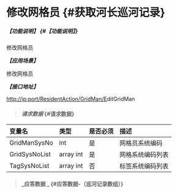 # 修改网格员 {#获取河长巡河记录}

##### _【功能说明】_ {#【功能说明】}

修改网格员

_**【应用场景】**_

修改网格员

_**【接口地址】**_

[http://ip:port/ResidentAction/GridMan/E](http://ip:port/HMQuery/PatrolRiver/GetPatrolRivers)ditGridMan

> #### _请求数据_ {#请求数据}

| 变量名 | 类型 | 是否必须 | 描述 |
| :--- | :--- | :--- | :--- |
| GridManSysNo | int | 是 | 网格员系统编码 |
| GridSysNoList | array int | 是 | 网格系统编码列表 |
| TagSysNoList | array int | 否 | 标签系统编码列表 |

> #### _应答数据 _ {#应答数据-（巡河记录数组）}



